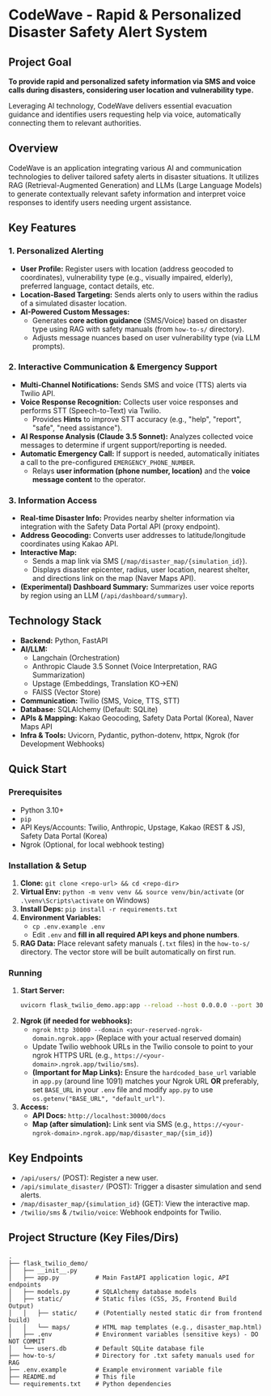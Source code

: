 # CodeWave - Rapid & Personalized Disaster Safety Alert System

## Project Goal

**To provide rapid and personalized safety information via SMS and voice calls during disasters, considering user location and vulnerability type.**

Leveraging AI technology, CodeWave delivers essential evacuation guidance and identifies users requesting help via voice, automatically connecting them to relevant authorities.

## Overview

CodeWave is an application integrating various AI and communication technologies to deliver tailored safety alerts in disaster situations. It utilizes RAG (Retrieval-Augmented Generation) and LLMs (Large Language Models) to generate contextually relevant safety information and interpret voice responses to identify users needing urgent assistance.

## Key Features

### 1. Personalized Alerting

*   **User Profile:** Register users with location (address geocoded to coordinates), vulnerability type (e.g., visually impaired, elderly), preferred language, contact details, etc.
*   **Location-Based Targeting:** Sends alerts only to users within the radius of a simulated disaster location.
*   **AI-Powered Custom Messages:**
    *   Generates **core action guidance** (SMS/Voice) based on disaster type using RAG with safety manuals (from `how-to-s/` directory).
    *   Adjusts message nuances based on user vulnerability type (via LLM prompts).

### 2. Interactive Communication & Emergency Support

*   **Multi-Channel Notifications:** Sends SMS and voice (TTS) alerts via Twilio API.
*   **Voice Response Recognition:** Collects user voice responses and performs STT (Speech-to-Text) via Twilio.
    *   Provides **Hints** to improve STT accuracy (e.g., "help", "report", "safe", "need assistance").
*   **AI Response Analysis (Claude 3.5 Sonnet):** Analyzes collected voice messages to determine if urgent support/reporting is needed.
*   **Automatic Emergency Call:** If support is needed, automatically initiates a call to the pre-configured `EMERGENCY_PHONE_NUMBER`.
    *   Relays **user information (phone number, location)** and the **voice message content** to the operator.

### 3. Information Access

*   **Real-time Disaster Info:** Provides nearby shelter information via integration with the Safety Data Portal API (proxy endpoint).
*   **Address Geocoding:** Converts user addresses to latitude/longitude coordinates using Kakao API.
*   **Interactive Map:**
    *   Sends a map link via SMS (`/map/disaster_map/{simulation_id}`).
    *   Displays disaster epicenter, radius, user location, nearest shelter, and directions link on the map (Naver Maps API).
*   **(Experimental) Dashboard Summary:** Summarizes user voice reports by region using an LLM (`/api/dashboard/summary`).

## Technology Stack

*   **Backend:** Python, FastAPI
*   **AI/LLM:**
    *   Langchain (Orchestration)
    *   Anthropic Claude 3.5 Sonnet (Voice Interpretation, RAG Summarization)
    *   Upstage (Embeddings, Translation KO->EN)
    *   FAISS (Vector Store)
*   **Communication:** Twilio (SMS, Voice, TTS, STT)
*   **Database:** SQLAlchemy (Default: SQLite)
*   **APIs & Mapping:** Kakao Geocoding, Safety Data Portal (Korea), Naver Maps API
*   **Infra & Tools:** Uvicorn, Pydantic, python-dotenv, httpx, Ngrok (for Development Webhooks)

## Quick Start

### Prerequisites

*   Python 3.10+
*   `pip`
*   API Keys/Accounts: Twilio, Anthropic, Upstage, Kakao (REST & JS), Safety Data Portal (Korea)
*   Ngrok (Optional, for local webhook testing)

### Installation & Setup

1.  **Clone:** `git clone <repo-url> && cd <repo-dir>`
2.  **Virtual Env:** `python -m venv venv && source venv/bin/activate` (or `.\venv\Scripts\activate` on Windows)
3.  **Install Deps:** `pip install -r requirements.txt`
4.  **Environment Variables:**
    *   `cp .env.example .env`
    *   Edit `.env` and **fill in all required API keys and phone numbers**.
5.  **RAG Data:** Place relevant safety manuals (`.txt` files) in the `how-to-s/` directory. The vector store will be built automatically on first run.

### Running

1.  **Start Server:**
    ```bash
    uvicorn flask_twilio_demo.app:app --reload --host 0.0.0.0 --port 30000
    ```
2.  **Ngrok (if needed for webhooks):**
    *   `ngrok http 30000 --domain <your-reserved-ngrok-domain.ngrok.app>` (Replace with your actual reserved domain)
    *   Update Twilio webhook URLs in the Twilio console to point to your ngrok HTTPS URL (e.g., `https://<your-domain>.ngrok.app/twilio/sms`).
    *   **(Important for Map Links):** Ensure the `hardcoded_base_url` variable in `app.py` (around line 1091) matches your Ngrok URL **OR** preferably, set `BASE_URL` in your `.env` file and modify `app.py` to use `os.getenv("BASE_URL", "default_url")`.
3.  **Access:**
    *   **API Docs:** `http://localhost:30000/docs`
    *   **Map (after simulation):** Link sent via SMS (e.g., `https://<your-ngrok-domain>.ngrok.app/map/disaster_map/{sim_id}`)

## Key Endpoints

*   `/api/users/` (POST): Register a new user.
*   `/api/simulate_disaster/` (POST): Trigger a disaster simulation and send alerts.
*   `/map/disaster_map/{simulation_id}` (GET): View the interactive map.
*   `/twilio/sms` & `/twilio/voice`: Webhook endpoints for Twilio.

## Project Structure (Key Files/Dirs)

```
.
├── flask_twilio_demo/
│   ├── __init__.py
│   ├── app.py          # Main FastAPI application logic, API endpoints
│   ├── models.py       # SQLAlchemy database models
│   ├── static/         # Static files (CSS, JS, Frontend Build Output)
│   │   ├── static/     # (Potentially nested static dir from frontend build)
│   │   └── maps/       # HTML map templates (e.g., disaster_map.html)
│   ├── .env            # Environment variables (sensitive keys) - DO NOT COMMIT
│   └── users.db        # Default SQLite database file
├── how-to-s/           # Directory for .txt safety manuals used for RAG
├── .env.example        # Example environment variable file
├── README.md           # This file
└── requirements.txt    # Python dependencies
``` 